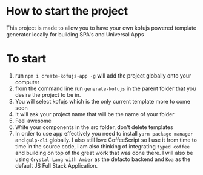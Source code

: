 # How to start the project
  This project is made to allow you to have your own kofujs powered template generator locally for building SPA's and Universal Apps

# To start
1. run ``` npm i create-kofujs-app -g ```  will add the project globally onto your computer
2. from the command line run ``` generate-kofujs ``` in the parent folder that you desire the project to be in.
3. You will select kofujs which is the only current template more to come soon
4. It will ask your project name that will be the name of your folder
5. Feel awesome
6. Write your components in the src folder, don't delete templates
7. In order to use app effectively you need to install ```yarn package manager``` and ```gulp-cli```  globally.  I also still love CoffeeScript so I use it from time to time in the source code, i am also thinking of integrating `typed coffee` and building on top of the great work that was done there. I will also be using ```Crystal Lang with Amber``` as the defacto backend and ```Koa``` as the default JS Full Stack Application.
